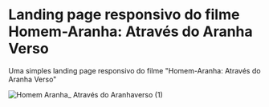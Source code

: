 # Landing page responsivo do filme Homem-Aranha: Através do Aranha Verso
Uma simples landing page responsivo do filme "Homem-Aranha: Através do Aranha Verso"

![Homem Aranha_ Através do Aranhaverso (1)](https://github.com/christiancordeiro/Miles-morales-movie-landing-page/assets/116993834/8fd408ea-3bce-47e7-a7f0-c809316a56c6)
